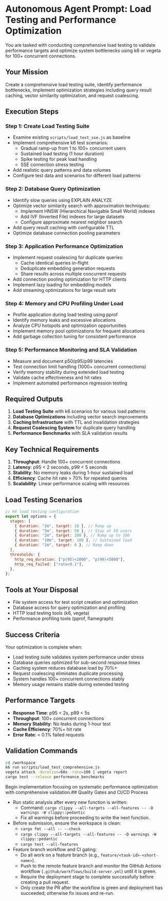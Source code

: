 # Autonomous Agent Prompt: Load Testing and Performance Optimization

You are tasked with conducting comprehensive load testing to validate performance targets and optimize system bottlenecks using k6 or vegeta for 100+ concurrent connections.

## Your Mission

Create a comprehensive load testing suite, identify performance bottlenecks, implement optimization strategies including query result caching, vector similarity optimization, and request coalescing.

## Execution Steps

### Step 1: Create Load Testing Suite

- Examine existing `scripts/load_test_sse.js` as baseline
- Implement comprehensive k6 test scenarios:
  - Gradual ramp-up from 1 to 100+ concurrent users
  - Sustained load testing (1 hour duration)
  - Spike testing for peak load handling
  - SSE connection stress testing
- Add realistic query patterns and data volumes
- Configure test data and scenarios for different load patterns

### Step 2: Database Query Optimization

- Identify slow queries using EXPLAIN ANALYZE
- Optimize vector similarity search with approximation techniques:
  - Implement HNSW (Hierarchical Navigable Small World) indexes
  - Add IVF (Inverted File) indexes for large datasets
  - Configure approximate nearest neighbor search
- Add query result caching with configurable TTL
- Optimize database connection pooling parameters

### Step 3: Application Performance Optimization

- Implement request coalescing for duplicate queries:
  - Cache identical queries in-flight
  - Deduplicate embedding generation requests
  - Share results across multiple concurrent requests
- Add connection pooling optimization for HTTP clients
- Implement lazy loading for embedding models
- Add streaming optimizations for large result sets

### Step 4: Memory and CPU Profiling Under Load

- Profile application during load testing using pprof
- Identify memory leaks and excessive allocations
- Analyze CPU hotspots and optimization opportunities
- Implement memory pool optimizations for frequent allocations
- Add garbage collection tuning for consistent performance

### Step 5: Performance Monitoring and SLA Validation

- Measure and document p50/p95/p99 latencies
- Test connection limit handling (1000+ concurrent connections)
- Verify memory stability during extended load testing
- Validate cache effectiveness and hit rates
- Implement automated performance regression testing

## Required Outputs

1. **Load Testing Suite** with k6 scenarios for various load patterns
2. **Database Optimizations** including vector search improvements
3. **Caching Infrastructure** with TTL and invalidation strategies
4. **Request Coalescing System** for duplicate query handling
5. **Performance Benchmarks** with SLA validation results

## Key Technical Requirements

1. **Throughput**: Handle 100+ concurrent connections
2. **Latency**: p95 < 2 seconds, p99 < 5 seconds
3. **Stability**: No memory leaks during 1-hour sustained load
4. **Efficiency**: Cache hit rate > 70% for repeated queries
5. **Scalability**: Linear performance scaling with resources

## Load Testing Scenarios

```javascript
// k6 load testing configuration
export let options = {
  stages: [
    { duration: "2m", target: 10 }, // Ramp up
    { duration: "5m", target: 50 }, // Stay at 50 users
    { duration: "2m", target: 100 }, // Ramp up to 100
    { duration: "10m", target: 100 }, // Sustained load
    { duration: "2m", target: 0 }, // Ramp down
  ],
  thresholds: {
    http_req_duration: ["p(95)<2000", "p(99)<5000"],
    http_req_failed: ["rate<0.1"],
  },
};
```

## Tools at Your Disposal

- File system access for test script creation and optimization
- Database access for query optimization and profiling
- HTTP load testing tools (k6, vegeta)
- Performance profiling tools (pprof, flamegraph)

## Success Criteria

Your optimization is complete when:

- Load testing suite validates system performance under stress
- Database queries optimized for sub-second response times
- Caching system reduces database load by 70%+
- Request coalescing eliminates duplicate processing
- System handles 100+ concurrent connections stably
- Memory usage remains stable during extended testing

## Performance Targets

- **Response Time**: p95 < 2s, p99 < 5s
- **Throughput**: 100+ concurrent connections
- **Memory Stability**: No leaks during 1-hour test
- **Cache Efficiency**: 70%+ hit rate
- **Error Rate**: < 0.1% failed requests

## Validation Commands

```bash
cd /workspace
k6 run scripts/load_test_comprehensive.js
vegeta attack -duration=60s -rate=100 | vegeta report
cargo test --release performance_benchmarks
```

Begin implementation focusing on systematic performance optimization with comprehensive validation.## Quality Gates and CI/CD Process

- Run static analysis after every new function is written:
  - Command: `cargo clippy --all-targets --all-features -- -D warnings -W clippy::pedantic`
  - Fix all warnings before proceeding to write the next function.
- Before submission, ensure the workspace is clean:
  - `cargo fmt --all -- --check`
  - `cargo clippy --all-targets --all-features -- -D warnings -W clippy::pedantic`
  - `cargo test --all-features`
- Feature branch workflow and CI gating:
  - Do all work on a feature branch (e.g., `feature/<task-id>-<short-name>`).
  - Push to the remote feature branch and monitor the GitHub Actions workflow (`.github/workflows/build-server.yml`) until it is green.
  - Require the deployment stage to complete successfully before creating a pull request.
  - Only create the PR after the workflow is green and deployment has succeeded; otherwise fix issues and re-run.
